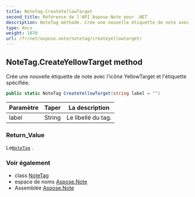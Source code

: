 ```yaml
---
title: NoteTag.CreateYellowTarget
second_title: Référence de l'API Aspose.Note pour .NET
description: NoteTag méthode. Crée une nouvelle étiquette de note avec licône YellowTarget et létiquette spécifiée.
type: docs
weight: 1070
url: /fr/net/aspose.note/notetag/createyellowtarget/
---
```

## NoteTag.CreateYellowTarget method

Crée une nouvelle étiquette de note avec l'icône YellowTarget et l'étiquette spécifiée.

```csharp
public static NoteTag CreateYellowTarget(string label = "")
```

| Paramètre | Taper | La description |
| --- | --- | --- |
| label | String | Le libellé du tag. |

### Return_Value

Le[`NoteTag`](../) .

### Voir également

* class [NoteTag](../)
* espace de noms [Aspose.Note](../../notetag/)
* Assemblée [Aspose.Note](../../../)


